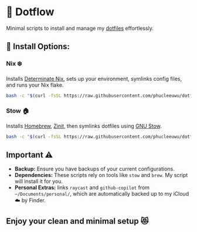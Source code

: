 # 🚀 Dotflow

Minimal scripts to install and manage my [dotfiles](https://github.com/phucleeuwu/dotfiles) effortlessly.

## 🔹 Install Options:

### **Nix ❄️**
Installs [Determinate Nix](https://docs.determinate.systems/nix/), sets up your environment, symlinks config files, and runs your Nix flake.
```bash
bash -c "$(curl -fsSL https://raw.githubusercontent.com/phucleeuwu/dotflow/main/nix.sh)"
```

### **Stow 🏠**
Installs [Homebrew](https://brew.sh/), [Zinit](https://github.com/zdharma-continuum/zinit), then symlinks dotfiles using [GNU Stow](https://www.gnu.org/software/stow/).
```bash
bash -c "$(curl -fsSL https://raw.githubusercontent.com/phucleeuwu/dotflow/main/stow.sh)"
```

## Important ⚠️

* **Backup:** Ensure you have backups of your current configurations.
* **Dependencies:** These scripts rely on tools like `stow` and `brew`. My script will install it for you.
* **Personal Extras:** links `raycast` and `github-copilot` from `~/Documents/personal/`, which are automatically backed up to my iCloud ☁️ by Finder.

##  **Enjoy your clean and minimal setup 😻**
